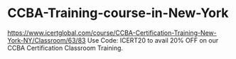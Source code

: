# CCBA-Training-course-in-New-York
https://www.icertglobal.com/course/CCBA-Certification-Training-New-York-NY/Classroom/63/83  Use Code: ICERT20 to avail 20% OFF on our CCBA Certification Classroom Training.

